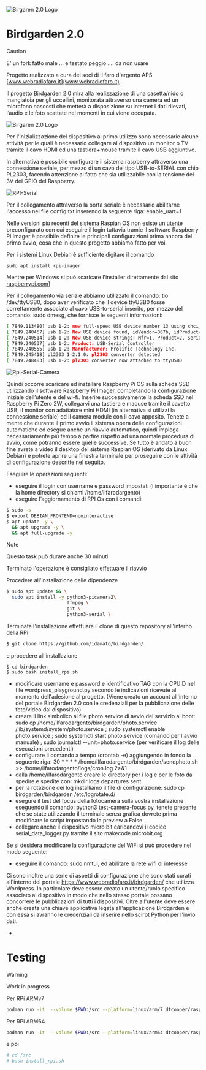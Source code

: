 ![Birgaren 2.0 Logo](./images/logo-birdgarden-2.0nero.jpg
)

# Birdgarden 2.0

>[!CAUTION]
> E' un fork fatto male ... e testato peggio .... da non usare 


Progetto realizzato a cura dei soci di il faro d'argento APS [www.webradiofaro.it](www.webradiofaro.it)

Il progetto Birdgarden 2.0 mira alla realizzazione di una casetta/nido o mangiatoia per gli uccellini, monitorata attraverso una camera ed un microfono nascosti che metterà a disposizione su internet i dati rilevati, l’audio e le foto scattate nei momenti in cui viene occupata.

![Birgaren 2.0 Logo](./images/birdhouse.jpg)


Per l'inizializzazione del dispositivo al primo utilizzo sono necessarie alcune attività per le quali è necessario collegare al dispositivo un monitor o TV tramite il cavo HDMI ed una tastiera+mouse tramite il cavo USB aggiuntivo.

 In alternativa è possibile configurare il sistema raspberry attraverso una connessione seriale, per mezzo di un cavo del tipo USB-to-SERIAL con chip PL2303, facendo attenzione al fatto che sia utilizzabile con la tensione dei 3V dei GPIO del Raspberry.

 ![RPI-Serial](./images/RPI-USB-to-Serial_7.png)

Per il collegamento attraverso la porta seriale è necessario abilitarne l'accesso nel file config.txt inserendo la seguente riga: enable_uart=1

Nelle versioni più recenti del sistema Raspian OS non esiste un utente preconfigurato con cui eseguire il login tuttavia tramie il software Raspberry Pi Imager è possibile definire le principali configurazioni prima ancora del primo avvio, cosa che in questo progetto abbiamo fatto per voi. 

Per i sistemi Linux Debian è sufficiente digitare il comando 
~~~
sudo apt install rpi-imager
~~~ 

Mentre per Windows si può scaricare l'installer direttamente dal sito [raspberrypi.com](https://www.raspberrypi.com/software/)]


Per il collegamento via seriale abbiamo utilizzato il comando: tio /dev/ttyUSB0, dopo aver verificato che il device ttyUSB0 fosse correttamente associato al cavo USB-to-serial inserito, per mezzo del comando: sudo dmesg, che fornisce le seguenti informazioni:

~~~bash
[ 7849.113480] usb 1-2: new full-speed USB device number 13 using xhci_hcd
[ 7849.240467] usb 1-2: New USB device found, idVendor=067b, idProduct=2303, bcdDevice= 4.00
[ 7849.240514] usb 1-2: New USB device strings: Mfr=1, Product=2, SerialNumber=0
[ 7849.240537] usb 1-2: Product: USB-Serial Controller
[ 7849.240555] usb 1-2: Manufacturer: Prolific Technology Inc.
[ 7849.245418] pl2303 1-2:1.0: pl2303 converter detected
[ 7849.248483] usb 1-2: pl2303 converter now attached to ttyUSB0
~~~

![Rpi-Serial-Camera](./images/rpi-serial_camera.jpeg)


Quindi occorre scaricare ed installare Raspberry Pi OS sulla scheda SSD utilizzando il software Raspberry Pi Imager, completando la configurazione iniziale dell’utente e del wi-fi. Inserire successivamente la scheda SSD nel Raspberry Pi Zero 2W, collegarvi una tastiera e maouse tramite il cavetto USB, il monitor con adattatore mini HDMI (in alternativa si utilizzi la connessione seriale) ed il camera module con il cavo apposito. Tenete a mente che durante il primo avvio il sistema opera delle configurazioni automatiche ed esegue anche un riavvio automatico, quindi impiega necessariamente più tempo a partire rispetto ad una normale procedura di avvio, come potranno essere quelle successive. Se tutto è andato a buon fine avrete a video il desktop del sistema Raspian OS (derivato da Linux Debian) e potrete aprire una finestra terminale per proseguire con le attività di configurazione descritte nel seguito.

Eseguire le operazioni seguenti:

- eseguire il login con username e password impostati (l'importante è che la home directory si chiami /home/ilfarodargento)
- eseguire l’aggiornamento di RPI Os con i comandi:

```bash
$ sudo -s 
$ export DEBIAN_FRONTEND=noninteractive
$ apt update -y \
  && apt upgrade -y \
  && apt full-upgrade -y
```
> [!NOTE] 
> Questo task può durare anche 30 minuti

Terminato l'operazione è consigliato effettuare il riavvio

Procedere all'installazione delle dipendenze

~~~bash
$ sudo apt update && \
  sudo apt install -y python3-picamera2\
                      ffmpeg \
                      git \
                      python3-serial \
~~~

Terminata l'installazione effettuare il clone di questo repository all'interno della RPi

~~~bash
$ git clone https://github.com/idamato/birdgarden/
~~~

e procedere all'installazione

~~~
$ cd birdgarden
$ sudo bash install_rpi.sh
~~~


- modificare username e password e identificativo TAG con la CPUID nel file wordpress_playground.py secondo le indicazioni ricevute al momento dell'adesione al progetto. (Viene creato un account all'interno del portale Birdgarden 2.0 con le credenziali per la pubblicazione delle foto/video dal dispositivo)
- creare il link simbolico al file photo.service di avvio del servizio al boot:
  sudo cp /home/ilfarodargento/birdgarden/photo.service /lib/systemd/system/photo.service ;
  sudo systemctl enable photo.service ;
  sudo systemctl start photo.service (comando per l'avvio manuale) ;
  sudo journalctl --unit=photo.service (per verificare il log delle esecuzioni precedenti)
- configurare il comando a tempo (crontab -e) aggiungendo in fondo la seguente riga:
  30 * * * * /home/ilfarodargento/birdgarden/sendphoto.sh >> /home/ilfarodargento/logs/cron.log 2>&1
- dalla /home/ilfarodargento creare le directory per i log e per le foto da spedire e spedite con: mkdir logs departures sent
- per la rotazione dei log installiamo il file di configurazione: sudo cp birdgarden/birdgarden /etc/logrotate.d/
- esegure il test del focus della fotocamera sulla vostra installazione eseguendo il comando: python3 test-camera-focus.py, tenete presente che se state utilizzando il terminale senza grafica dovrete prima modificare lo script impostando la preview a False.
- collegare anche il dispositivo micro:bit caricandovi il codice serial_data_logger.py tramite il sito makecode.microbit.org

Se si desidera modificare la configurazione del WiFi si può procedere nel modo seguente:
- eseguire il comando: sudo nmtui, ed abilitare la rete wifi di interesse

Ci sono inoltre una serie di aspetti di configurazione che sono stati curati all'interno del portale https://www.webradiofaro.it/birdgarden/ che utilizza Wordpress.
In particolare deve essere creato un utente/ruolo specifico associato al dispositivo in modo che nello stesso portale possano concorrere le pubblicazioni di tutti i dispositivi.
Oltre all'utente deve essere anche creata una chiave applicativa legata all'applicazione Birdgarden e con essa si avranno le credenziali da inserire nello scirpt Python per l'invio dati.

-


# Testing 

>[!WARNING]
Work in progress

Per RPi  ARMv7
```bash
podman run -it  --volume $PWD:/src --platform=linux/arm/7 dtcooper/raspberrypi-os:bookworm
```

Per RPi ARM64

```bash
podman run -it  --volume $PWD:/src --platform=linux/arm64 dtcooper/raspberrypi-os:bookworm
```

e poi 

~~~bash
# cd /src
# bash install_rpi.sh
~~~